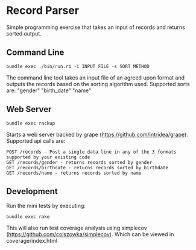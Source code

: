 # Record Parser

Simple programming exercise that takes an input of records and returns sorted output.

## Command Line

    bundle exec ./bin/run.rb -i INPUT_FILE -s SORT_METHOD

The command line tool takes an input file of an agreed upon format and outputs the records based on the sorting algorithm used. Supported sorts are:
    "gender"
    "birth_date"
    "name"

## Web Server

    bundle exec rackup

Starts a web server backed by grape (https://github.com/intridea/grape). Supported api calls are:

    POST /records - Post a single data line in any of the 3 formats supported by your existing code
    GET /records/gender - returns records sorted by gender
    GET /records/birthdate - returns records sorted by birthdate
    GET /records/name - returns records sorted by name

## Development

Run the mini tests by executing:

    bundle exec rake

This will also run test coverage analysis using simplecov (https://github.com/colszowka/simplecov). Which can be viewed in coverage/index.html
